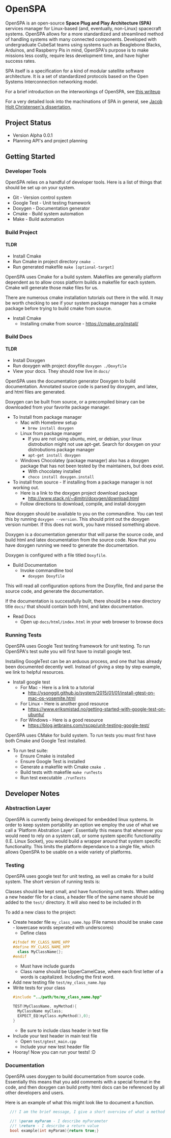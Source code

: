 # OpenSPA

OpenSPA is an open-source **Space Plug and Play Architecture (SPA)** services manager for Linux-based (and, eventually, non-Linux) spacecraft systems. OpenSPA allows for a more standardized and streamlined method of handling systems with many connected components. Developed with undergraduate CubeSat teams using systems such as Beaglebone Blacks, Arduinos, and Raspberry Pis in mind, OpenSPA's purpose is to make missions less costly, require less development time, and have higher success rates.

SPA itself is a specification for a kind of modular satellite software architecture. It is a set of standardized protocols based on the Open Systems Interconnection networking model. 

For a brief introduction on the interworkings of OpenSPA, see [this writeup](https://drive.google.com/file/d/0ByiGNyJUAlpISUo5WDFwSkh3YU0/view?usp=sharing)

For a very detailed look into the machinations of SPA in general, see [Jacob Holt Christensen's dissertation.](http://digitalcommons.usu.edu/etd/1422/)

## Project Status
  * Version Alpha 0.0.1
  * Planning API's and project planning

## Getting Started
### Developer Tools
OpenSPA relies on a handful of developer tools. Here is a list of things that should be set up on your system.
* Git - Version control system
* Google Test - Unit testing framework
* Doxygen - Documentation generator
* Cmake - Build system automation
* Make - Build automation

<!-- ## How to Contribute  -->
<!-- TODO -->
### Build Project
#### TLDR
  * Install Cmake
  * Run Cmake in project directory `cmake .`
  * Run generated makefile  `make [optional-target]`

OpenSPA uses Cmake for a build system. Makefiles are generally platform dependent as to allow cross platform builds a makefile for each system. Cmake will generate those
make files for us.

There are numerous cmake installation tutorials out there in the wild. It may be worth checking to see if your system package manager has a cmake package before trying to build cmake from source.
* Install Cmake
  * Installing cmake from source - https://cmake.org/install/

### Build Docs

#### TLDR
  * Install Doxygen
  * Run doxygen with project doxyfile `doxygen ./Doxyfile`
  * View your docs. They should now live in `docs/`

OpenSPA uses the documentation generator Doxygen to build documentation. Annotated source code is parsed by doxygen, and latex, and html files are generated.

 Doxygen can be built from source, or a precompiled binary
can be downloaded from your favorite package manager.
  * To Install from package manager
      * Mac with Homebrew setup
        * `brew install doxygen`
      * Linux from package manager
        * If you are not using ubuntu, mint, or debian, your linux distrobution might not use apt-get. Search for doxygen on your distrobutions package manager
        * `apt-get install doxygen`
      * Windows Chocolatey (package manager) also has a doxygen package that has not been tested by the maintainers, but does exist.
        * With chocolatey installed
        * `choco install doxygen.install`
  * To install from source - If installing from a package manager is not working out.
    * Here is a link to the doxygen project download package
      * http://www.stack.nl/~dimitri/doxygen/download.html
    * Follow directions to download, compile, and install doxygen

  Now doxygen should be available to you on the commandline. You can test this by running `doxygen --version`. This should print out the doxygen version number. If this does not work, you have missed something above.

  Doxygen is a documentation generator that will parse the source code, and build html and latex documentation from the source code. Now that you have doxygen running we need to generate the documentation.

  Doxygen is configured with a file titled `Doxyfile`.

  * Build Documentation
    * Invoke commandline tool
      * `doxygen Doxyfile`

This will read all configuration options from the Doxyfile, find and parse the source code, and generate the documentation.

If the documentation is successfully built, there should be a new directory title `docs/` that should contain both html, and latex documentation.

* Read Docs
  * Open up `docs/html/index.html` in your web browser to browse docs

### Running Tests
OpenSPA uses Google Test testing framework for unit testing. To run OpenSPA's test suite you will first have to install google test.

Installing GoogleTest can be an arduous process, and one that has already been documented decently well. Instead of giving a step by step example, we link to helpful resources.
  * Install google test
    * For Mac - Here is a link to a tutorial
      * http://ysonggit.github.io/system/2015/01/01/install-gtest-on-mac-os-yosemite.html
    * For Linux - Here is another good resource
      * https://www.eriksmistad.no/getting-started-with-google-test-on-ubuntu/
    * For Windows - Here is a good resource
      * https://blog.jetbrains.com/rscpp/unit-testing-google-test/

OpenSPA uses CMake for build system. To run tests you must first have both Cmake and Google Test installed.

  * To run test suite:
    * Ensure Cmake is installed
    * Ensure Google Test is installed
    * Generate a makefile with Cmake `cmake .`
    * Build tests with makefile `make runTests`
    * Run test executable `./runTests`

## Developer Notes
###  Abstraction Layer
OpenSPA is currently being developed for embedded linux systems. In order to keep system portability an option we employ the use of what we call a 'Platform Abstration Layer'. Essentially this means that whenever you would need to rely on a system call, or some system specific functionality (I.E. Linux Socket), you would build a wrapper around that system specific functionality. This limits the platform dependance to a single file, which allows OpenSPA to be usable on a wide variety of platforms.

<!-- * Platform Abstrations live ... TODO document where these live -->
### Testing
OpenSPA uses google test for unit testing, as well as cmake for a build system. The short version of running tests is:

Classes should be kept small, and have functioning unit tests. When adding a new header file for a class, a header file of the same name should be added to the `test/` directory.
 It will also need to be included in th

To add a new class to the project:
  * Create header file `my_class_name.hpp` (File names should be snake case - lowercase words seperated with underscores)
    * Define class
    ```cpp
    #ifndef MY_CLASS_NAME_HPP
    #define MY_CLASS_NAME_HPP
      class MyClassName{};
    #endif
    ```
      * Must have include guards
      * Class name should be UpperCamelCase, where each first letter of a words is capitalized. Including the first word.  
  * Add new testing file `test/my_class_name.hpp`
  * Write tests for your class
    ```cpp
    #include "../path/to/my_class_name.hpp"

    TEST(MyClassName, myMethod){
      MyClassName myClass;
      EXPECT_EQ(myClass.myMethod(),0);
    }
    ```
      * Be sure to include class header in test file
  * Include your test header in main test file
    * Open `test/gtest_main.cpp`
    * Include your new test header file
  * Hooray! Now you can run your tests! :D


### Documentation
OpenSPA uses doxygen to build documentation from source code. Essentially this means that you add comments with a special format in the code, and then doxygen can build pretty html docs can be referenced by all other developers and users.

Here is an example of what this might look like to document a function.
```cpp
  //! I am the brief message, I give a short overview of what a method does. I need to be followed by a whitespace

  //! \param myParam - I describe myParameter
  //! \return - I describe a return value
  bool example(int myParam){return true;}
```
